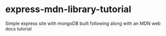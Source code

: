 # express-mdn-library-tutorial

Simple express site with mongoDB built following along with an MDN web docs tutorial